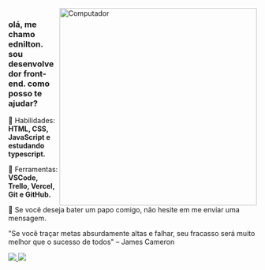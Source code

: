 <img src="https://raw.githubusercontent.com/MicaelliMedeiros/micaellimedeiros/master/image/computer-illustration.png" min-width="400px" max-width="400px" width="400px" align="right" alt="Computador">

### olá, me chamo ednilton. sou desenvolvedor front-end. como posso te ajudar? ###

<p align="left">
  🤔 Habilidades: <strong>HTML, CSS, JavaScript e estudando typescript.</strong>
</p>

<p align="left">
  🔨 Ferramentas: <strong>VSCode, Trello, Vercel, Git e GitHub.</strong>
</p>

<p align="left">
  📄 Se você deseja bater um papo comigo, não hesite em me enviar uma mensagem.
</p>
<p>"Se você traçar metas absurdamente altas e falhar, seu fracasso será muito melhor que o sucesso de todos" – James Cameron</p>

<a href="https://www.linkedin.com/in/edniltonmatos/" target="_blank">
  <img src="https://img.shields.io/badge/-Linkedin-1C1C1C?style=for-the-badge&logo=Linkedin&logoColor=f26b4e&link=https://www.linkedin.com/in/iuricode" target="_blank">
</a> 
 <a href="https://discord.com/channels/@me" alt="Discord">
    <img src="https://img.shields.io/badge/-Discord-1C1C1C?style=for-the-badge&logo=Discord&logoColor=f26b4e&link=https://discord.gg/QevDJqCzaY"/>
 </a>
 
